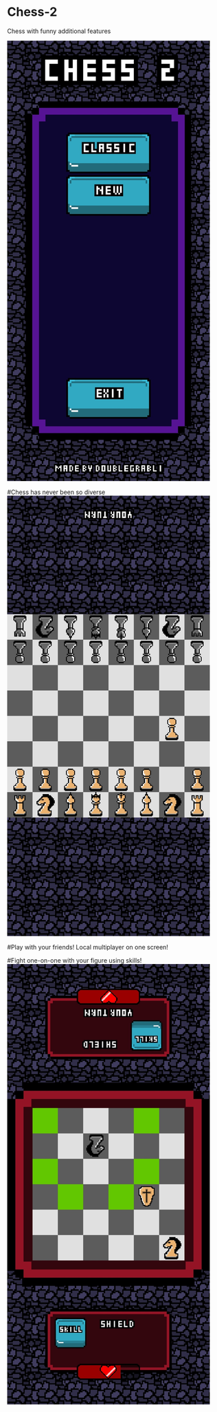 # Chess-2
Chess with funny additional features

![alt text](Screenshots/mainMenu.jpg)

#Chess has never been so diverse
![alt text](Screenshots/MainField.jpg)

#Play with your friends!
Local multiplayer on one screen!

#Fight one-on-one with your figure using skills!
![alt text](Screenshots/BattleField.jpg)
